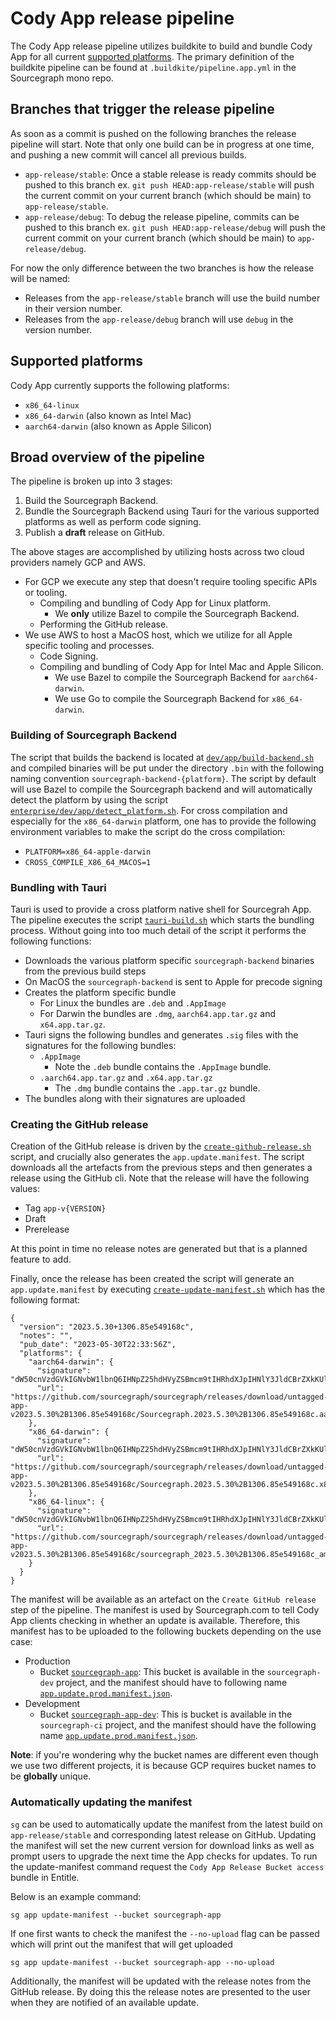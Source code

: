# Cody App release pipeline

The Cody App release pipeline utilizes buildkite to build and bundle Cody App for all current [supported platforms](#supported-platforms). The primary definition of the buildkite pipeline can be found at `.buildkite/pipeline.app.yml` in the Sourcegraph mono repo.

## Branches that trigger the release pipeline

As soon as a commit is pushed on the following branches the release pipeline will start. Note that only one build can be in progress at one time, and pushing a new commit will cancel all previous builds.

- `app-release/stable`: Once a stable release is ready commits should be pushed to this branch ex. `git push HEAD:app-release/stable` will push the current commit on your current branch (which should be main) to `app-release/stable`.
- `app-release/debug`: To debug the release pipeline, commits can be pushed to this branch ex. `git push HEAD:app-release/debug` will push the current commit on your current branch (which should be main) to `app-release/debug`.

For now the only difference between the two branches is how the release will be named:

- Releases from the `app-release/stable` branch will use the build number in their version number.
- Releases from the `app-release/debug` branch will use `debug` in the version number.

## Supported platforms

Cody App currently supports the following platforms:

- `x86_64-linux`
- `x86_64-darwin` (also known as Intel Mac)
- `aarch64-darwin` (also known as Apple Silicon)

## Broad overview of the pipeline

The pipeline is broken up into 3 stages:

1. Build the Sourcegraph Backend.
2. Bundle the Sourcegraph Backend using Tauri for the various supported platforms as well as perform code signing.
3. Publish a **draft** release on GitHub.

The above stages are accomplished by utilizing hosts across two cloud providers namely GCP and AWS.

- For GCP we execute any step that doesn't require tooling specific APIs or tooling.
  - Compiling and bundling of Cody App for Linux platform.
    - We **only** utilize Bazel to compile the Sourcegraph Backend.
  - Performing the GitHub release.
- We use AWS to host a MacOS host, which we utilize for all Apple specific tooling and processes.
  - Code Signing.
  - Compiling and bundling of Cody App for Intel Mac and Apple Silicon.
    - We use Bazel to compile the Sourcegraph Backend for `aarch64-darwin`.
    - We use Go to compile the Sourcegraph Backend for `x86_64-darwin`.

### Building of Sourcegraph Backend

The script that builds the backend is located at [`dev/app/build-backend.sh`](https://sourcegraph.sourcegraph.com/github.com/sourcegraph/sourcegraph@4cb14a729d2bcd86b47c6ee65f6fe7e34d2ff782/-/blob/enterprise/dev/app/build-backend.sh) and compiled binaries will be put under the directory `.bin` with the following naming convention `sourcegraph-backend-{platform}`. The script by default will use Bazel to compile the Sourcegraph backend and will automatically detect the platform by using the script [`enterprise/dev/app/detect_platform.sh`](https://sourcegraph.sourcegraph.com/github.com/sourcegraph/sourcegraph@4cb14a729d2bcd86b47c6ee65f6fe7e34d2ff782/-/blob/enterprise/dev/app/detect-platform.sh). For cross compilation and especially for the `x86_64-darwin` platform, one has to provide the following environment variables to make the script do the cross compilation:

- `PLATFORM=x86_64-apple-darwin`
- `CROSS_COMPILE_X86_64_MACOS=1`

### Bundling with Tauri

Tauri is used to provide a cross platform native shell for Sourcegrah App. The pipeline executes the script [`tauri-build.sh`](https://sourcegraph.sourcegraph.com/github.com/sourcegraph/sourcegraph@4cb14a729d2bcd86b47c6ee65f6fe7e34d2ff782/-/blob/enterprise/dev/app/tauri-build.sh) which starts the bundling process. Without going into too much detail of the script it performs the following functions:

- Downloads the various platform specific `sourcegraph-backend` binaries from the previous build steps
- On MacOS the `sourcegraph-backend` is sent to Apple for precode signing
- Creates the platform specific bundle
  - For Linux the bundles are `.deb` and `.AppImage`
  - For Darwin the bundles are `.dmg`, `aarch64.app.tar.gz` and `x64.app.tar.gz`.
- Tauri signs the following bundles and generates `.sig` files with the signatures for the following bundles:
  - `.AppImage`
    - Note the `.deb` bundle contains the `.AppImage` bundle.
  - `.aarch64.app.tar.gz` and `.x64.app.tar.gz`
    - The `.dmg` bundle contains the `.app.tar.gz` bundle.
- The bundles along with their signatures are uploaded

### Creating the GitHub release

Creation of the GitHub release is driven by the [`create-github-release.sh`](https://sourcegraph.sourcegraph.com/github.com/sourcegraph/sourcegraph@4cb14a729d2bcd86b47c6ee65f6fe7e34d2ff782/-/blob/enterprise/dev/app/create-github-release.sh) script, and crucially also generates the `app.update.manifest`. The script downloads all the artefacts from the previous steps and then generates a release using the GitHub cli. Note that the release will have the following values:

- Tag `app-v{VERSION}`
- Draft
- Prerelease

At this point in time no release notes are generated but that is a planned feature to add.

Finally, once the release has been created the script will generate an `app.update.manifest` by executing [`create-update-manifest.sh`](https://sourcegraph.sourcegraph.com/github.com/sourcegraph/sourcegraph@4cb14a729d2bcd86b47c6ee65f6fe7e34d2ff782/-/blob/enterprise/dev/app/create-update-manifest.sh) which has the following format:

```
{
  "version": "2023.5.30+1306.85e549168c",
  "notes": "",
  "pub_date": "2023-05-30T22:33:56Z",
  "platforms": {
    "aarch64-darwin": {
      "signature": "dW50cnVzdGVkIGNvbW1lbnQ6IHNpZ25hdHVyZSBmcm9tIHRhdXJpIHNlY3JldCBrZXkKUlVRMXp3Y3ZEa1JXajgyZk1CYWZkQjFrWjdzU0ZNT0twQ3ZESm1YMDVhZ3U5MTIycGFFakUwUElKOUt2N0JIZXhCZE9NaVgwSHhrYjZFcU42TDBEaGVlcW1QRXRnNzNuMFFJPQp0cnVzdGVkIGNvbW1lbnQ6IHRpbWVzdGFtcDoxNjg1NDg1NjMxCWZpbGU6U291cmNlZ3JhcGguYXBwLnRhci5negp1RUZLT1B4c0lJcWI3YlI5MzlXM0lKSU5McGJsQ2RNM0JsVXVUenhzTjJRSHpEWGpOMWpyVkc2ZkYwam1hYi9maSs4MnBkYWliK09GRml4ZXUwTVdBQT09Cg==",
      "url": "https://github.com/sourcegraph/sourcegraph/releases/download/untagged-app-v2023.5.30%2B1306.85e549168c/Sourcegraph.2023.5.30%2B1306.85e549168c.aarch64.app.tar.gz"
    },
    "x86_64-darwin": {
      "signature": "dW50cnVzdGVkIGNvbW1lbnQ6IHNpZ25hdHVyZSBmcm9tIHRhdXJpIHNlY3JldCBrZXkKUlVRMXp3Y3ZEa1JXanpyWXJqd3dUcnZVczRES052REZybjdkaWNHYjY1alVnQjYxaERyOTZURHdnMVBrMlVWUmtaRFFIYnpBREN2NkxVNFFKM3B4V3pHdFlTZDhWYnliR3dVPQp0cnVzdGVkIGNvbW1lbnQ6IHRpbWVzdGFtcDoxNjg1NDg1OTY3CWZpbGU6U291cmNlZ3JhcGguYXBwLnRhci5negpFdGg3cEVIVk90L1owUHhJQ0hBY0o1UkgwZllJdHRFNnJ6Ly9hSzQ0WURkNU5zcDdaK2RCcWhsSjRNVWF4NXpIeURsSWVwYnZKaElGK0RPc1cwMktEQT09Cg==",
      "url": "https://github.com/sourcegraph/sourcegraph/releases/download/untagged-app-v2023.5.30%2B1306.85e549168c/Sourcegraph.2023.5.30%2B1306.85e549168c.x86_64.app.tar.gz"
    },
    "x86_64-linux": {
      "signature": "dW50cnVzdGVkIGNvbW1lbnQ6IHNpZ25hdHVyZSBmcm9tIHRhdXJpIHNlY3JldCBrZXkKUlVRMXp3Y3ZEa1JXandyRWNReDc1TGZqTEFJaUxYcEtjWWFHSEpJZndkTnkrQVlKWSt2SHRXRGcxME5LbHhzenRYVktSdHE3YnRYQk90TjFIeXBjcVIweXBqWENuL3cyVHdJPQp0cnVzdGVkIGNvbW1lbnQ6IHRpbWVzdGFtcDoxNjg1NDg1OTQxCWZpbGU6c291cmNlZ3JhcGhfMjAyMy41LjMwKzEzMDYuODVlNTQ5MTY4Y19hbWQ2NC5BcHBJbWFnZS50YXIuZ3oKVkpSa3YvYStUTEVJQytsK21IWUtXWXFXOVp0Mk9FQUVuUTB4YUk1N0w3V1dCV0p5UzJCRkM0bjQ5NGdIQUJCaGF3VUN4UHlhZEl1UnVzN3YwYXM3RHc9PQo=",
      "url": "https://github.com/sourcegraph/sourcegraph/releases/download/untagged-app-v2023.5.30%2B1306.85e549168c/sourcegraph_2023.5.30%2B1306.85e549168c_amd64.AppImage.tar.gz"
    }
  }
}
```

The manifest will be available as an artefact on the `Create GitHub release` step of the pipeline. The manifest is used by Sourcegraph.com to tell Cody App clients checking in whether an update is available. Therefore, this manifest has to be uploaded to the following buckets depending on the use case:

- Production
  - Bucket [`sourcegraph-app`](https://sourcegraph.sourcegraph.com/github.com/sourcegraph/sourcegraph/-/blob/cmd/frontend/internal/app/updatecheck/app_update_checker.go?L25): This bucket is available in the `sourcegraph-dev` project, and the manifest should have to following name [`app.update.prod.manifest.json`](https://sourcegraph.sourcegraph.com/github.com/sourcegraph/sourcegraph/-/blob/cmd/frontend/internal/app/updatecheck/app_update_checker.go?L31).
- Development
  - Bucket [`sourcegraph-app-dev`](https://sourcegraph.sourcegraph.com/github.com/sourcegraph/sourcegraph/-/blob/cmd/frontend/internal/app/updatecheck/app_update_checker.go?L28): This is bucket is available in the `sourcegraph-ci` project, and the manifest should have the following name [`app.update.prod.manifest.json`](https://sourcegraph.sourcegraph.com/github.com/sourcegraph/sourcegraph/-/blob/cmd/frontend/internal/app/updatecheck/app_update_checker.go?L31).

__Note__: if you're wondering why the bucket names are different even though we use two different projects, it is because GCP requires bucket names to be **globally** unique.

### Automatically updating the manifest

`sg` can be used to automatically update the manifest from the latest build on `app-release/stable` and corresponding latest release on GitHub. Updating the manifest will set the new current version for download links as well as prompt users to upgrade the next time the App checks for  updates. To run the update-manifest command request the `Cody App Release Bucket access` bundle in Entitle.

Below is an example command:

```
sg app update-manifest --bucket sourcegraph-app
```

If one first wants to check the manifest the `--no-upload` flag can be passed which will print out the manifest that will get uploaded
```
sg app update-manifest --bucket sourcegraph-app --no-upload
```

Additionally, the manifest will be updated with the release notes from the GitHub release. By doing this the release notes are presented to the user when they are notified of an available update.
